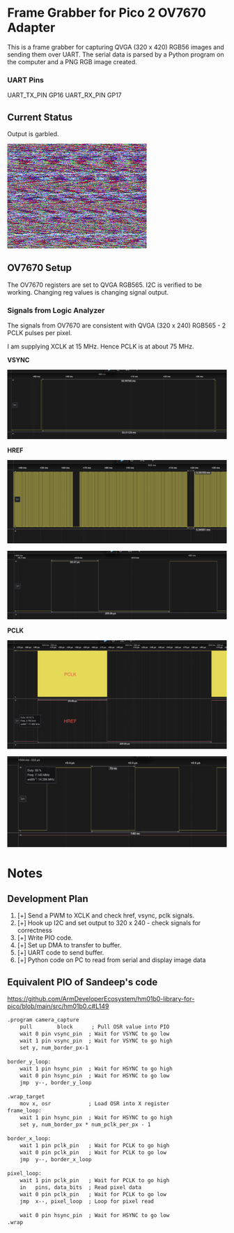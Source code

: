 # Frame Grabber for Pico 2 OV7670 Adapter

This is a frame grabber for capturing QVGA (320 x 420) RGB56 images and sending them over UART. The serial data is parsed by a Python program on the computer and a PNG RGB image created.

### UART Pins

UART_TX_PIN GP16
UART_RX_PIN GP17

## Current Status 

Output is garbled.

![output](./output.png)

## OV7670 Setup

The OV7670 registers are set to QVGA RGB565. I2C is verified to be working. Changing reg values is changing signal output.

### Signals from Logic Analyzer

The signals from OV7670 are consistent with QVGA (320 x 240) RGB565 - 2 PCLK pulses per pixel.

I am supplying XCLK at 15 MHz. Hence PCLK is at about 75 MHz.

**VSYNC**

![vysnc](./vsync.png)

**HREF**

![href1](./href1.png)

![href2](./href2.png)

**PCLK**

![pclk1](./pclk1.png)

![pclk2](./pclk2.png)


# Notes


## Development Plan 

1. [+] Send a PWM to XCLK and check href, vsync, pclk signals.
2. [+] Hook up I2C and set output to 320 x 240 - check signals for correctness
3. [+] Write PIO code.
3. [+] Set up DMA to transfer to buffer.
4. [+] UART code to send buffer.
5. [+] Python code on PC to read from serial and display image data 

## Equivalent PIO of Sandeep's code

https://github.com/ArmDeveloperEcosystem/hm01b0-library-for-pico/blob/main/src/hm01b0.c#L149

```
.program camera_capture
    pull        block      ; Pull OSR value into PIO
    wait 0 pin vsync_pin  ; Wait for VSYNC to go low
    wait 1 pin vsync_pin  ; Wait for VSYNC to go high
    set y, num_border_px-1

border_y_loop:
    wait 1 pin hsync_pin  ; Wait for HSYNC to go high
    wait 0 pin hsync_pin  ; Wait for HSYNC to go low
    jmp  y--, border_y_loop

.wrap_target
    mov x, osr            ; Load OSR into X register
frame_loop:
    wait 1 pin hsync_pin  ; Wait for HSYNC to go high
    set y, num_border_px * num_pclk_per_px - 1

border_x_loop:
    wait 1 pin pclk_pin   ; Wait for PCLK to go high
    wait 0 pin pclk_pin   ; Wait for PCLK to go low
    jmp  y--, border_x_loop

pixel_loop:
    wait 1 pin pclk_pin   ; Wait for PCLK to go high
    in   pins, data_bits  ; Read pixel data
    wait 0 pin pclk_pin   ; Wait for PCLK to go low
    jmp  x--, pixel_loop  ; Loop for pixel read

    wait 0 pin hsync_pin  ; Wait for HSYNC to go low
.wrap
```

